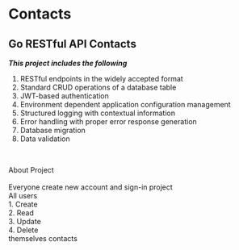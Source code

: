 # Contacts

Go RESTful API Contacts
-------------------------

**_This project includes the following_**
  1. RESTful endpoints in the widely accepted format
  2. Standard CRUD operations of a database table
  3. JWT-based authentication
  4. Environment dependent application configuration management
  5. Structured logging with contextual information
  6. Error handling with proper error response generation
  7. Database migration
  8. Data validation 
 <br>
<p> About Project
<br>
 <br> Everyone create new account and sign-in project
 <br>  All users 
   <br>  1. Create
    <br> 2. Read
 <br>    3. Update
  <br>   4. Delete 
   <br> themselves contacts
 
 </p>
  
